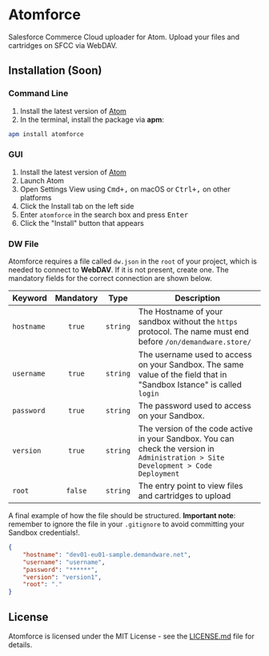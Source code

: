 # Atomforce

Salesforce Commerce Cloud uploader for Atom. Upload your files and cartridges on SFCC via WebDAV.

## Installation (Soon)

### Command Line

1.  Install the latest version of [Atom](https://atom.io)
2.  In the terminal, install the package via **apm**:

```sh
apm install atomforce
```

### GUI

1.  Install the latest version of [Atom](https://atom.io)
1.  Launch Atom
1.  Open Settings View using <kbd>Cmd+,</kbd> on macOS or <kbd>Ctrl+,</kbd> on other platforms
1.  Click the Install tab on the left side
1.  Enter `atomforce` in the search box and press <kbd>Enter</kbd>
1.  Click the "Install" button that appears

### DW File

Atomforce requires a file called `dw.json` in the `root` of your project, which is needed to connect to **WebDAV**. If it is not present, create one. The mandatory fields for the correct connection are shown below.

| Keyword  | Mandatory | Type | Description |
|----------|:---------:|:----:|-------------|
| `hostname` | `true` | `string` | The Hostname of your sandbox without the `https` protocol. The name must end before `/on/demandware.store/` |
| `username` | `true` | `string` | The username used to access on your Sandbox. The same value of the field that in "Sandbox Istance" is called `login` |
| `password` | `true` | `string` | The password used to access on your Sandbox. |
| `version` | `true` | `string` | The version of the code active in your Sandbox. You can check the version in `Administration > Site Development > Code Deployment` |
| `root` | `false` | `string` | The entry point to view files and cartridges to upload |

A final example of how the file should be structured. **Important note**: remember to ignore the file in your `.gitignore` to avoid committing your Sandbox credentials!.

```json
{
    "hostname": "dev01-eu01-sample.demandware.net",
    "username": "username",
    "password": "******",
    "version": "version1",
    "root": "."
}
```

## License

Atomforce is licensed under the MIT License - see the [LICENSE.md](https://github.com/matteobertoldo/atomforce/blob/master/LICENSE.md) file for details.
